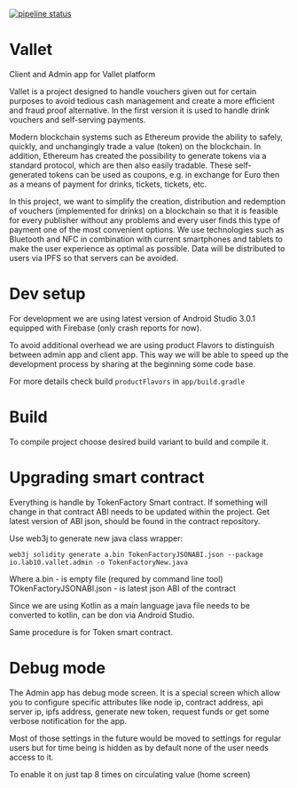 [![pipeline status](https://code.lab10.io/graz/06-Voucher-Wallet/vallet/android/vallet/badges/master/pipeline.svg)](https://code.lab10.io/graz/06-Voucher-Wallet/vallet/android/vallet/commits/master)

# Vallet

Client and Admin app for Vallet platform

Vallet is a project designed to handle vouchers given out for certain purposes to avoid tedious cash management and create a more efficient and fraud proof alternative. In the first version it is used to handle drink vouchers and self-serving payments.

Modern blockchain systems such as Ethereum provide the ability to safely, quickly, and unchangingly trade a value (token) on the blockchain. In addition, Ethereum has created the possibility to generate tokens via a standard protocol, which are then also easily tradable. These self-generated tokens can be used as coupons, e.g. in exchange for Euro then as a means of payment for drinks, tickets, tickets, etc.

In this project, we want to simplify the creation, distribution and redemption of vouchers (implemented for drinks) on a blockchain so that it is feasible for every publisher without any problems and every user finds this type of payment one of the most convenient options. We use technologies such as Bluetooth and NFC in combination with current smartphones and tablets to make the user experience as optimal as possible. Data will be distributed to users via IPFS so that servers can be avoided.

# Dev setup

For development we are using latest version of Android Studio 3.0.1 equipped
with Firebase (only crash reports for now).

To avoid additional overhead we are using product Flavors to distinguish between admin app and client app.
This way we will be able to speed up the development process by sharing at the beginning some code base.

For more details check build `productFlavors` in `app/build.gradle`

# Build

To compile project choose desired build variant to build and compile it.

# Upgrading smart contract

Everything is handle by TokenFactory Smart contract. If something will change in that contract ABI needs to be updated within the project.
Get latest version of ABI json, should be found in the contract repository.

Use web3j to generate new java class wrapper:

    web3j solidity generate a.bin TokenFactoryJSONABI.json --package io.lab10.vallet.admin -o TokenFactoryNew.java

Where a.bin - is empty file (requred by command line tool)
TOkenFactoryJSONABI.json - is latest json ABI of the contract

Since we are using Kotlin as a main language java file needs to be converted to kotlin, can be don via Android Studio.

Same procedure is for Token smart contract.

# Debug mode

The Admin app has debug mode screen. It is a special screen which allow
you to configure specific attributes like node ip, contract address, api server
ip, ipfs address, generate new token, request funds or get some verbose
notification for the app.

Most of those settings in the future would be moved to settings for regular
users but for time being is hidden as by default none of the user needs access
to it.

To enable it on just tap 8 times on circulating value (home screen)
